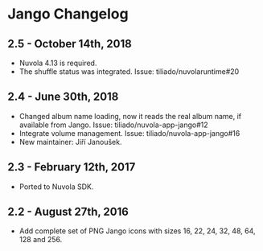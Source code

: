 Jango Changelog
===============

2.5 - October 14th, 2018
------------------------

  * Nuvola 4.13 is required.
  * The shuffle status was integrated. Issue: tiliado/nuvolaruntime#20

2.4 - June 30th, 2018
---------------------

  * Changed album name loading, now it reads the real album name, if available from Jango.
    Issue: tiliado/nuvola-app-jango#12
  * Integrate volume management. Issue: tiliado/nuvola-app-jango#16
  * New maintainer: Jiří Janoušek.

2.3 - February 12th, 2017
-------------------------

  * Ported to Nuvola SDK.

2.2 - August 27th, 2016
-----------------------

  * Add complete set of PNG Jango icons with sizes 16, 22, 24, 32, 48, 64, 128 and 256.

